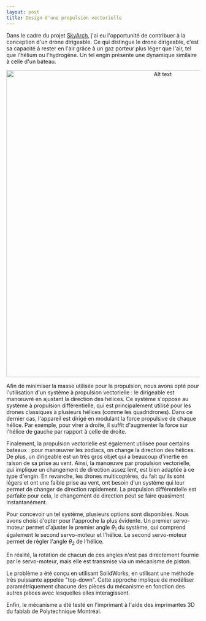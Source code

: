 ```yaml
---
layout: post
title: Design d'une propulsion vectorielle
---
```



Dans le cadre du projet [SkyArch](https://skyarch-aero.com), j'ai eu l'opportunité de contribuer à la conception d'un drone dirigeable. Ce qui distingue le drone dirigeable, c'est sa capacité à rester en l'air grâce à un gaz porteur plus léger que l'air, tel que l'hélium ou l'hydrogène. Un tel engin présente une dynamique similaire à celle d'un bateau.

<p align="center">
  <img src="../../../images/prop-vec.png" alt="Alt text" width="800"  />
</p>



Afin de minimiser la masse utilisée pour la propulsion, nous avons opté pour l'utilisation d'un système à propulsion vectorielle : le dirigeable est manœuvré en ajustant la direction des hélices. Ce système s'oppose au système à propulsion différentielle, qui est principalement utilisé pour les drones classiques à plusieurs hélices (comme les quadridrones). Dans ce dernier cas, l'appareil est dirigé en modulant la force propulsive de chaque hélice. Par exemple, pour virer à droite, il suffit d'augmenter la force sur l'hélice de gauche par rapport à celle de droite.

Finalement, la propulsion vectorielle est également utilisée pour certains bateaux : pour manœuvrer les zodiacs, on change la direction des hélices. De plus, un dirigeable est un très gros objet qui a beaucoup d'inertie en raison de sa prise au vent. Ainsi, la manœuvre par propulsion vectorielle, qui implique un changement de direction assez lent, est bien adaptée à ce type d'engin. En revanche, les drones multicoptères, du fait qu'ils sont légers et ont une faible prise au vent, ont besoin d'un système qui leur permet de changer de direction rapidement. La propulsion différentielle est parfaite pour cela, le changement de direction peut se faire quasiment instantanément.

Pour concevoir un tel système, plusieurs options sont disponibles. Nous avons choisi d'opter pour l'approche la plus évidente. Un premier servo-moteur permet d'ajuster le premier angle $\theta_1$ du système, qui comprend également le second servo-moteur et l'hélice. Le second servo-moteur permet de régler l'angle $\theta_2$ de l'hélice.

En réalité, la rotation de chacun de ces angles n'est pas directement fournie par le servo-moteur, mais elle est transmise via un mécanisme de piston.


Le problème a été conçu en utilisant SolidWorks, en utilisant une méthode très puissante appelée "top-down". Cette approche implique de modéliser paramétriquement chacune des pièces du mécanisme en fonction des autres pièces avec lesquelles elles interagissent.

Enfin, le mécanisme a été testé en l'imprimant à l'aide des imprimantes 3D du fablab de Polytechnique Montréal.